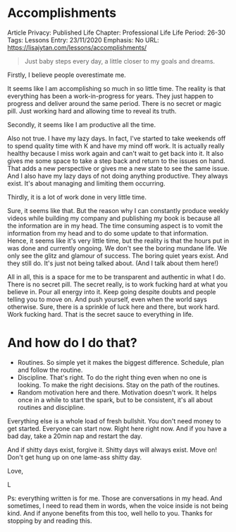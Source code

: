 # Accomplishments

Article Privacy: Published
Life Chapter: Professional Life
Life Period: 26-30
Tags: Lessons
Entry: 23/11/2020
Emphasis: No
URL: https://lisajytan.com/lessons/accomplishments/

> Just baby steps every day, a little closer to my goals and dreams.
> 

Firstly, I believe people overestimate me. 

It seems like I am accomplishing so much in so little time. The reality is that everything has been a work-in-progress for years. They just happen to progress and deliver around the same period. There is no secret or magic pill. Just working hard and allowing time to reveal its truth. 

Secondly, it seems like I am productive all the time. 

Also not true. I have my lazy days. In fact, I've started to take weekends off to spend quality time with K and have my mind off work. It is actually really healthy because I miss work again and can't wait to get back into it. It also gives me some space to take a step back and return to the issues on hand. That adds a new perspective or gives me a new state to see the same issue. And I also have my lazy days of not doing anything productive. They always exist. It's about managing and limiting them occurring. 

Thirdly, it is a lot of work done in very little time. 

Sure, it seems like that. But the reason why I can constantly produce weekly videos while building my company and publishing my book is because all the information are in my head. The time consuming aspect is to vomit the information from my head and to do some update to that information. Hence, it seems like it's very little time, but the reality is that the hours put in was done and currently ongoing. We don't see the boring mundane life. We only see the glitz and glamour of success. The boring quiet years exist. And they still do. It's just not being talked about. (And I talk about them here!) 

All in all, this is a space for me to be transparent and authentic in what I do. There is no secret pill. The secret really, is to work fucking hard at what you believe in. Pour all energy into it. Keep going despite doubts and people telling you to move on. And push yourself, even when the world says otherwise. Sure, there is a sprinkle of luck here and there, but work hard. Work fucking hard. That is the secret sauce to everything in life. 

# And how do I do that?

- Routines. So simple yet it makes the biggest difference. Schedule, plan and follow the routine.
- Discipline. That's right. To do the right thing even when no one is looking. To make the right decisions. Stay on the path of the routines.
- Random motivation here and there. Motivation doesn't work. It helps once in a while to start the spark, but to be consistent, it's all about routines and discipline.

Everything else is a whole load of fresh bullshit. You don't need money to get started. Everyone can start now. Right here right now. And if you have a bad day, take a 20min nap and restart the day. 

And if shitty days exist, forgive it. Shitty days will always exist. Move on! Don't get hung up on one lame-ass shitty day. 

Love, 

L 

Ps: everything written is for me. Those are conversations in my head. And sometimes, I need to read them in words, when the voice inside is not being kind. And if anyone benefits from this too, well hello to you. Thanks for stopping by and reading this.